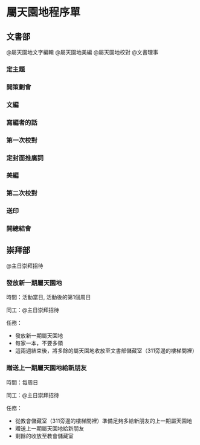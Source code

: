 # 屬天園地程序單

## 文書部

@屬天園地文字編輯 @屬天園地美編 @屬天園地校對 @文書理事

### 定主題
### 開策劃會
### 文編
### 寫編者的話
### 第一次校對
### 定封面推廣詞
### 美編
### 第二次校對
### 送印
### 開總結會


## 崇拜部

@主日崇拜招待

### 發放新一期屬天園地

時間：活動當日, 活動後的第1個周日

同工：@主日崇拜招待

任務：
* 發放新一期屬天園地
* 每家一本，不要多領
* 這兩週結束後，將多餘的屬天園地收放至文書部儲藏室（311旁邊的樓梯間裡）

### 贈送上一期屬天園地給新朋友

時間：每周日

同工：@主日崇拜招待

任務：
* 從教會儲藏室（311旁邊的樓梯間裡）準備足夠多給新朋友的上一期屬天園地
* 贈送上一期屬天園地給新朋友
* 剩餘的收放至教會儲藏室
